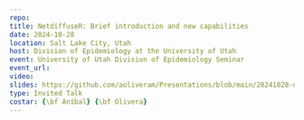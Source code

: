 ```yaml
---
repo: 
title: NetdiffuseR: Brief introduction and new capabilities
date: 2024-10-28
location: Salt Lake City, Utah
host: Division of Epidemiology at the University of Utah
event: University of Utah Division of Epidemiology Seminar
event_url: 
video: 
slides: https://github.com/aoliveram/Presentations/blob/main/20241028-utah-1/new-capabilities-netdiffuseR.pdf
type: Invited Talk
costar: {\bf Aníbal} {\bf Olivera}
---
```

